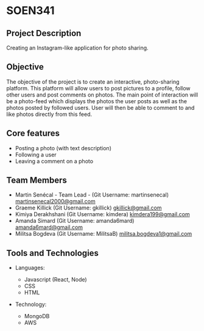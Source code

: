 # SOEN341

## Project Description
Creating an Instagram-like application for photo sharing.

## Objective
The objective of the project is to create an interactive, photo-sharing platform. This platform will allow users to post pictures to a profile, follow other users and post comments on photos. The main point of interaction will be a photo-feed which displays the photos the user posts as well as the photos posted by followed users. User will then be able to comment to and like photos directly from this feed.

## Core features
- Posting a photo (with text description)
- Following a user
- Leaving a comment on a photo

## Team Members
- Martin Senécal - Team Lead - (Git Username: martinsenecal) martinsenecal2000@gmail.com
- Graeme Killick (Git Username: gkillick) gkillick@gmail.com
- Kimiya Derakhshani (Git Username: kimdera) kimdera199@gmail.com
- Amanda Simard (Git Username: amanda6mard) amanda6mard@gmail.com
- Militsa Bogdeva (Git Username: MilitsaB) militsa.bogdeva1@gmail.com

## Tools and Technologies
- Languages:
  - Javascript (React, Node)
  - CSS
  - HTML
  
- Technology:
  - MongoDB
  - AWS
  
